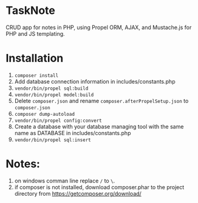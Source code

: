 # TaskNote

CRUD app for notes in PHP, using Propel ORM, AJAX, and Mustache.js for PHP and JS templating. 

# Installation


1. `composer install`
2. Add database connection information in includes/constants.php
3. `vendor/bin/propel sql:build`
4. `vendor/bin/propel model:build`
5. Delete `composer.json` and rename `composer.afterPropelSetup.json` to `composer.json`
6. `composer dump-autoload`
7. `vendor/bin/propel config:convert`
8. Create a database with your database managing tool with the same name as DATABASE in includes/constants.php
9. `vendor/bin/propel sql:insert`


# Notes: 
  1. on windows comman line replace `/` to `\`.
  2. if composer is not installed, download composer.phar to the project directory from https://getcomposer.org/download/
